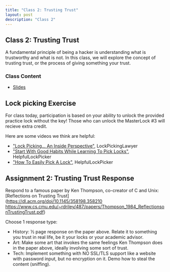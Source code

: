 ```yaml
---
title: "Class 2: Trusting Trust"
layout: post
description: "Class 2"
---
```


## Class 2: Trusting Trust
A fundamental principle of being a hacker is understanding what is trustworthy and what is not. 
In this class, we will explore the concept of trusting trust, or the process of giving something your trust.

### Class Content
- [Slides](https://docs.google.com/presentation/d/1_sObP_NUjz3uNKnFW1VHNdvsx95vzerXZdIOCVO-jZA/edit?usp=sharing)

## Lock picking Exercise 
For class today, participation is based on your ability to unlock the provided practice lock without the key!
Those who can unlock the MasterLock #3 will recieve extra credit. 

Here are some videos we think are helpful:
- ["Lock Picking... An Inside Perspective"](https://www.youtube.com/watch?v=T_sy3dLwHkc), LockPickingLawyer
- ["Start With Good Habits While Learning To Pick Locks"](https://www.youtube.com/watch?v=zkp4b-ryr2c), HelpfulLockPicker
- ["How To Easily Pick A Lock"](https://www.youtube.com/watch?v=HBSTWr_LgaY), HelpfulLockPicker

## Assignment 2: Trusting Trust Response
Respond to a famous paper by Ken Thompson, co-creator of C and Unix: 
[Reflections on Trusting Trust](https://dl.acm.org/doi/10.1145/358198.358210 https://www.cs.cmu.edu/~rdriley/487/papers/Thompson_1984_ReflectionsonTrustingTrust.pdf)

Choose 1 response type:
- History: ½ page response on the paper above. Relate it to something you trust in real life, be it your locks or your academic advisor.
- Art: Make some art that invokes the same feelings Ken Thompson does in the paper above, ideally involving some sort of trust. 
- Tech: Implement something with NO SSL/TLS support like a website with password input, but no encryption on it. Demo how to steal the content (sniffing). 
